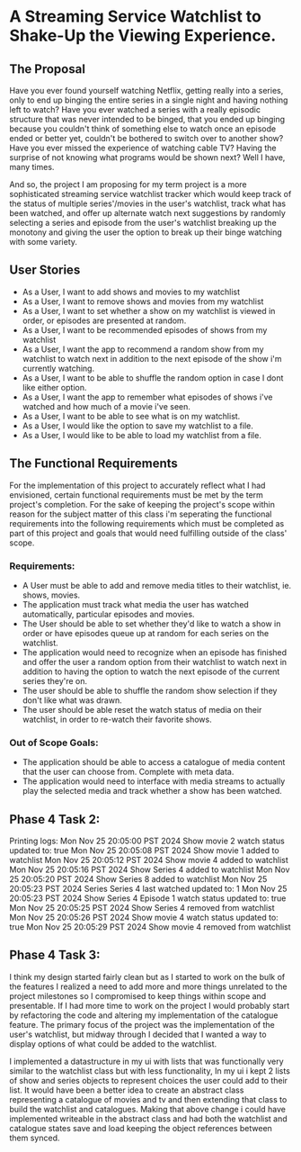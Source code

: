 # A Streaming Service Watchlist to Shake-Up the Viewing Experience.

## The Proposal
Have you ever found yourself watching Netflix, getting really into a series, only to end up binging the entire series in a single night and having nothing left to watch? Have you ever watched a series with a really episodic structure that was never intended to be binged, that you ended up binging because you couldn't think of something else to watch once an episode ended or better yet, couldn't be bothered to switch over to another show? Have you ever missed the experience of watching cable TV? Having the surprise of not knowing what programs would be shown next? Well I have, many times.   

And so, the project I am proposing for my term project is a more sophisticated streaming service watchlist tracker which would keep track of the status of multiple series'/movies in the user's watchlist, track what has been watched, and offer up alternate watch next suggestions by randomly selecting a series and episode from the user's watchlist breaking up the monotony and giving the user the option to break up their binge watching with some variety.

## User Stories
- As a User, I want to add shows and movies to my watchlist
- As a User, I want to remove shows and movies from my watchlist
- As a User, I want to set whether a show on my watchlist is viewed in order, or episodes are presented at random.
- As a User, I want to be recommended episodes of shows from my watchlist
- As a User, I want the app to recommend a random show from my watchlist to watch next in addition to the next episode of the show i'm currently watching.
- As a User, I want to be able to shuffle the random option in case I dont like either option.
- As a User, I want the app to remember what episodes of shows i've watched and how much of a movie i've seen.
- As a User, I want to be able to see what is on my watchlist.
- As a User, I would like the option to save my watchlist to a file.
- As a User, I would like to be able to load my watchlist from a file.

## The Functional Requirements 
For the implementation of this project to accurately reflect what I had envisioned, certain functional requirements must be met by the term project's completion. For the sake of keeping the project's scope within reason for the subject matter of this class i'm seperating the functional requirements into the following requirements which must be completed as part of this project and goals that would need fulfilling outside of the class' scope. 

### Requirements:
- A User must be able to add and remove media titles to their watchlist, ie. shows, movies.
- The application must track what media the user has watched automatically, particular episodes and movies.
- The User should be able to set whether they'd like to watch a show in order or have episodes queue up at random for each series on the watchlist. 
- The application would need to recognize when an episode has finished and offer the user a random option from their watchlist to watch next in addition to having the option to watch the next episode of the current series they're on.
- The user should be able to shuffle the random show selection if they don't like what was drawn.
- The user should be able reset the watch status of media on their watchlist, in order to re-watch their favorite shows.

### Out of Scope Goals:
- The application should be able to access a catalogue of media content that the user can choose from. Complete with meta data.
- The application would need to interface with media streams to actually play the selected media and track whether a show has been watched.

## Phase 4 Task 2:

Printing logs:
Mon Nov 25 20:05:00 PST 2024
Show movie 2 watch status updated to: true
Mon Nov 25 20:05:08 PST 2024
Show movie 1 added to watchlist
Mon Nov 25 20:05:12 PST 2024
Show movie 4 added to watchlist
Mon Nov 25 20:05:16 PST 2024
Show Series 4 added to watchlist
Mon Nov 25 20:05:20 PST 2024
Show Series 8 added to watchlist
Mon Nov 25 20:05:23 PST 2024
Series Series 4 last watched updated to: 1
Mon Nov 25 20:05:23 PST 2024
Show Series 4 Episode 1 watch status updated to: true
Mon Nov 25 20:05:25 PST 2024
Show Series 4 removed from watchlist
Mon Nov 25 20:05:26 PST 2024
Show movie 4 watch status updated to: true
Mon Nov 25 20:05:29 PST 2024
Show movie 4 removed from watchlist

## Phase 4 Task 3:

I think my design started fairly clean but as I started to work on the bulk of the features I realized a need to add more and more things unrelated to the project milestones so I compromised to keep things within scope and presentable.
If I had more time to work on the project I would probably start by refactoring the code and altering my implementation of the catalogue feature. The primary focus of the project was the implementation of the user's watchlist, but midway through I decided that I wanted a way to display options of what could be added to the watchlist. 

I implemented a datastructure in my ui with lists that was functionally very similar to the watchlist class but with less functionality, In my ui i kept 2 lists of show and series objects to represent choices the user could add to their list. It would have been a better idea to create an abstract class representing a catalogue of movies and tv and then extending that class to build the watchlist and catalogues. Making that above change i could have implemented writeable in the abstract class and had both the watchlist and catalogue states save and load keeping the object references between them synced. 



